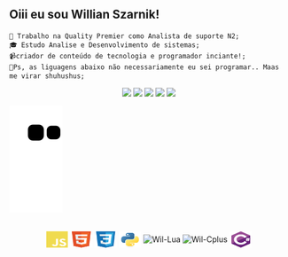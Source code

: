 ## Oiii eu sou Willian Szarnik!

    💼 Trabalho na Quality Premier como Analista de suporte N2;
    🎓 Estudo Analise e Desenvolvimento de sistemas;
    📹criador de conteúdo de tecnologia e programador inciante!;
    📌Ps, as liguagens abaixo não necessariamente eu sei programar.. Maas me virar shuhushus;

<div align="center">
  <a href="https://github.com/WillianSzarnik">
      </div>

 </p>
  
 <div style="display: inline_block" align="center">
    <a href="https://www.youtube.com/c/WillianTutoriaisBR" target="_blank"><img src="https://img.shields.io/badge/YouTube-FF0000?style=for-the-badge&logo=youtube&logoColor=white" target="_blank"></a>
  <a href="https://www.instagram.com/wszarnik/" target="_blank"><img src="https://img.shields.io/badge/-Instagram-%23E4405F?style=for-the-badge&logo=instagram&logoColor=white" target="_blank"></a>
 <a href="https://discord.gg/AKK63Bn" target="_blank"><img src="https://img.shields.io/badge/Discord-7289DA?style=for-the-badge&logo=discord&logoColor=white" target="_blank"></a> 
  <a href = "mailto:willianszaa@gmail.com"><img src="https://img.shields.io/badge/-Gmail-%23333?style=for-the-badge&logo=gmail&logoColor=white" target="_blank"></a>
  <a href="https://www.linkedin.com/in/willianszarnik/" target="_blank"><img src="https://img.shields.io/badge/-LinkedIn-%230077B5?style=for-the-badge&logo=linkedin&logoColor=white" target="_blank"></a> 
    </div>
    
   <div>
    
  ![Snake animation](https://github.com/rafaballerini/rafaballerini/blob/output/github-contribution-grid-snake.svg)
  
  </div>
    
   <div style="display: inline_block" align="center"><br>
  <img align="center" alt="Wil-Js" height="30" width="40" src="https://raw.githubusercontent.com/devicons/devicon/master/icons/javascript/javascript-plain.svg">
  <img align="center" alt="Wil-HTML" height="30" width="40" src="https://raw.githubusercontent.com/devicons/devicon/master/icons/html5/html5-original.svg">
  <img align="center" alt="Wil-CSS" height="30" width="40" src="https://raw.githubusercontent.com/devicons/devicon/master/icons/css3/css3-original.svg">
  <img align="center" alt="Wil-Python" height="30" width="40" src="https://raw.githubusercontent.com/devicons/devicon/master/icons/python/python-original.svg">
  <img align="center" alt="Wil-Lua" height="30" width="40" src="https://cdn.jsdelivr.net/gh/devicons/devicon/icons/lua/lua-original-wordmark.svg">
  <img align="center" alt="Wil-Cplus" height="30" width="40" src="https://cdn.jsdelivr.net/gh/devicons/devicon/icons/cplusplus/cplusplus-original.svg">
  <img align="center" alt="Wil-Csharp" height="30" width="40" src="https://raw.githubusercontent.com/devicons/devicon/master/icons/csharp/csharp-original.svg">
</div>
